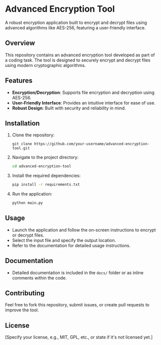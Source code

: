 # Advanced Encryption Tool

A robust encryption application built to encrypt and decrypt files using advanced algorithms like AES-256, featuring a user-friendly interface.

## Overview
This repository contains an advanced encryption tool developed as part of a coding task. The tool is designed to securely encrypt and decrypt files using modern cryptographic algorithms.

## Features
- **Encryption/Decryption**: Supports file encryption and decryption using AES-256.
- **User-Friendly Interface**: Provides an intuitive interface for ease of use.
- **Robust Design**: Built with security and reliability in mind.

## Installation
1. Clone the repository:
   ```bash:disable-run
   git clone https://github.com/your-username/advanced-encryption-tool.git
   ```
2. Navigate to the project directory:
   ```bash
   cd advanced-encryption-tool
   ```
3. Install the required dependencies:
   ```bash
   pip install -r requirements.txt
   ```
4. Run the application:
   ```bash
   python main.py
   ```

## Usage
- Launch the application and follow the on-screen instructions to encrypt or decrypt files.
- Select the input file and specify the output location.
- Refer to the documentation for detailed usage instructions.

## Documentation
- Detailed documentation is included in the `docs/` folder or as inline comments within the code.

## Contributing
Feel free to fork this repository, submit issues, or create pull requests to improve the tool.

## License
[Specify your license, e.g., MIT, GPL, etc., or state if it's not licensed yet.]

